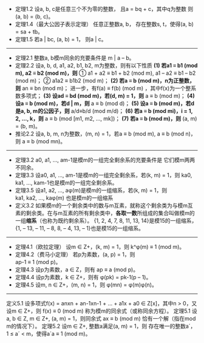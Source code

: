 * 定理1.2  设a, b, c是任意三个不为零的整数， 且a = bq + c，其中q为整数
    则(a, b) = (b, c)。
* 定理1.4（最大公因子表示定理）   任意正整数a, b，
存在整数s, t，使得(a, b) = sa + tb。
* 定理1.5  若a | bc, (a, b) = 1，
则a | c。
---
* 定理2.1  整数a, b模m同余的充要条件是
                   m | a – b。
* 定理2.2  设a, b, d, a1, a2, b1, b2, m为整数，则有以下性质
**(1) 若a1 ≡ b1 (mod m), a2 ≡ b2 (mod m)，则**
① a1 + a2 ≡ b1 + b2 (mod m),    a1 – a2 ≡ b1 – b2 (mod m)；
② a1a2 ≡ b1b2 (mod m)；
**(2) 若a ≡ b (mod m)，n为正整数，则**
an ≡ bn (mod m)；
进一步，有f(a) ≡ f(b) (mod m) ，其中f(x)为一个整系数多项式；
**(3) 设ad ≡ bd (mod m)，若(d, m) = 1，则**
a ≡ b (mod m)；
**(4) 设a ≡ b (mod m)，若d | m，则**
a ≡ b (mod d)；
**(5) 设a ≡ b (mod m)，若d是a, b, m的公因子，则**
a/d≡b/d (mod m/d)；
**(6) 若a ≡ b (mod mi)，i = 1, 2, ..., k，则**
a ≡ b (mod [m1, m2, ..., mk])；
**(7) 若a ≡ b (mod m)，则**
(a, m) = (b, m)。
* 推论2.2  设a, b, m, n为整数，(m, n) = 1，若a ≡ b (mod m), a ≡ b (mod n)，则
a ≡ b (mod mn)。

---
* 定理3.2  a0, a1, …, am-1是模m的一组完全剩余系的充要条件是
它们模m两两不同余。
* 定理3.3  设a0, a1, …, am-1是模m的一组完全剩余系，若(k, m) = 1，则
ka0, ka1, ..., kam-1也是模m的一组完全剩余系。
* 定理3.5  设a1, a2, ..., aφ(m)是模m的一组缩系，若(k, m) = 1，则   
ka1, ka2, ..., kaφ(m) 也是模m的一组缩系
* 定义3.2  如果模m的一个剩余类中的数与m互素，就称这个剩余类为与模m互素的剩余类。在与m互素的所有剩余类中，**各取一数**所组成的集合叫做模m的一组**缩系**（也称为既约剩余系）。
{1, 2, 4, 7, 8, 11, 13, 14}是模15的一组缩系，{1, – 13, – 11, – 8, 8, – 4, 13, – 1}也是模15的一组缩系。

---
* 定理4.1（欧拉定理） 设m ∈ Z+，(k, m) = 1，则
k^φ(m) ≡ 1 (mod m)。
* 定理4.2（费马小定理）  若p为素数，(a, p) = 1，则  
ap-1 ≡ 1 (mod p)。
* 定理4.3 设p为素数，a ∈ Z，则有
ap ≡ a (mod p)。
* 定理4.4  设p为素数，k ∈ Z+，则有
φ(pk) = pk-1(p – 1)。
* 定理4.5 设m, n ∈ Z+，(m, n) = 1，则
φ(mn) = φ(m)φ(n)。
---
定义5.1  设多项式f(x) = anxn + an-1xn-1 + … + a1x + a0 ∈ Z[x]，其中n > 0，又设m ∈ Z+，则
f(x) ≡ 0 (mod m)  称为模m的同余式（或称同余方程）。
定理5.1  设a, b ∈ Z, m ∈ Z+, (a, m) = 1，则同余式
ax ≡ b (mod m) 恰有一个解（指在mod m的情况下）。
定理5.2  设m ∈ Z+, 整数a满足(a, m) = 1，则
存在唯一的整数a´，1 ≤ a´ < m，使得a´a ≡ 1 (mod m)。